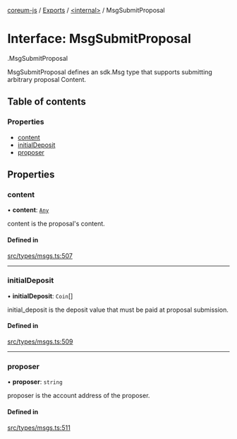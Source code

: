 [coreum-js](../README.md) / [Exports](../modules.md) / [<internal\>](../modules/internal_.md) / MsgSubmitProposal

# Interface: MsgSubmitProposal

[<internal>](../modules/internal_.md).MsgSubmitProposal

MsgSubmitProposal defines an sdk.Msg type that supports submitting arbitrary
proposal Content.

## Table of contents

### Properties

- [content](internal_.MsgSubmitProposal.md#content)
- [initialDeposit](internal_.MsgSubmitProposal.md#initialdeposit)
- [proposer](internal_.MsgSubmitProposal.md#proposer)

## Properties

### content

• **content**: [`Any`](../modules/internal_.md#any)

content is the proposal's content.

#### Defined in

[src/types/msgs.ts:507](https://github.com/PulsaraIO/coreum-js/blob/64a1208/src/types/msgs.ts#L507)

___

### initialDeposit

• **initialDeposit**: `Coin`[]

initial_deposit is the deposit value that must be paid at proposal submission.

#### Defined in

[src/types/msgs.ts:509](https://github.com/PulsaraIO/coreum-js/blob/64a1208/src/types/msgs.ts#L509)

___

### proposer

• **proposer**: `string`

proposer is the account address of the proposer.

#### Defined in

[src/types/msgs.ts:511](https://github.com/PulsaraIO/coreum-js/blob/64a1208/src/types/msgs.ts#L511)
